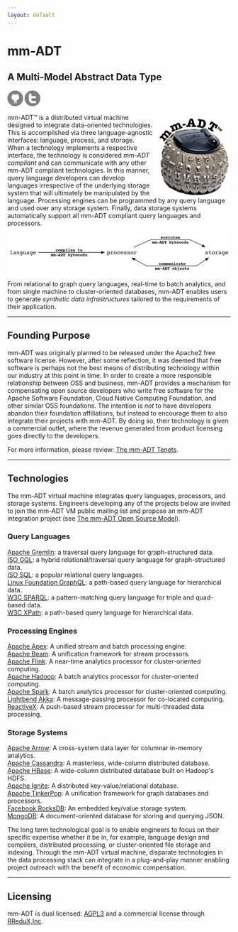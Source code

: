 ```yaml
---
layout: default
---
```


# mm-ADT
## A Multi-Model Abstract Data Type

<a href="https://github.com/mm-adt"><img src="assets/images/github-icon.png" alt="GitHub" width="35" /></a>
<a href="http://twitter.com/_mmadt"><img src="assets/images/twitter-icon.png" alt="Twitter" width="35" /></a>

<img src="assets/images/mm-adt-logo.png" alt="mm-ADT" width="175" style="float:right;"/> mm-ADT&#8482; is a distributed virtual machine designed to integrate data-oriented technologies. This is accomplished via three language-agnostic interfaces: language, process, and storage. When a technology implements a respective interface, the technology is considered _mm-ADT compliant_ and can communicate with any other mm-ADT compliant technologies. In this manner, query language developers can develop languages irrespective of the underlying storage system that will ultimately be manipulated by the language. Processing engines can be programmed by any query language and used over any storage system. Finally, data storage systems automatically support all mm-ADT compliant query languages and processors.

<img src="assets/images/lang-proc-store.png" alt="mm-ADT Components" width="600" />

From relational to graph query languages, real-time to batch analytics, and from single machine to cluster-oriented databases, mm-ADT enables users to generate _synthetic data infrastructures_ tailored to the requirements of their application.

---

## Founding Purpose

mm-ADT was originally planned to be released under the Apache2 free software license. However, after some reflection, it was deemed that free software is perhaps not the best means of distributing technology within our industry at this point in time. In order to create a more responsible relationship between OSS and business, mm-ADT provides a mechanism for compensating open source developers who write free software for the Apache Software Foundation, Cloud Native Computing Foundation, and other similar OSS foundations. The intention is _not_ to have developers abandon their foundation affiliations, but instead to encourage them to also integrate their projects with mm-ADT. By doing so, their technology is given a commercial outlet, where the revenue generated from product licensing goes directly to the developers.

For more information, please review: <a href="tenets.html">The mm-ADT Tenets</a>.

---

## Technologies

The mm-ADT virtual machine integrates query languages, processors, and storage systems. Engineers developing any of the projects below are invited to join the mm-ADT VM public mailing list and propose an mm-ADT integration project (see <a href="model.html">The mm-ADT Open Source Model</a>).

### Query Languages

[Apache Gremlin](http://tinkerpop.apache.org/gremlin.html): a traversal query language for graph-structured data.  
[ISO GQL](http://www.gqlstandards.org/): a hybrid relational/traversal query language for graph-structured data.  
[ISO SQL](https://en.wikipedia.org/wiki/SQL): a popular relational query languages.  
[Linux Foundation GraphQL](http://graphql.org/): a path-based query language for hierarchical data.  
[W3C SPARQL](http://www.w3.org/TR/sparql11-query/): a pattern-matching query language for triple and quad-based data.  
[W3C XPath](https://www.w3.org/TR/xpath/all/): a path-based query language for hierarchical data.

### Processing Engines

[Apache Apex](http://apex.apache.org): A unified stream and batch processing engine.  
[Apache Beam](http://beam.apache.org): A unification framework for stream processors.  
[Apache Flink](http://flink.apache.org): A near-time analytics processor for cluster-oriented computing.  
[Apache Hadoop](http://hadoop.apache.org): A batch analytics processor for cluster-oriented computing.  
[Apache Spark](http://spark.apache.org): A batch analytics processor for cluster-oriented computing.  
[Lightbend Akka](http://akka.io): A message-passing processor for co-located computing.  
[ReactiveX](http://reactivex.io/): A push-based stream processor for multi-threaded data processing.

### Storage Systems

[Apache Arrow](http://arrow.apache.org): A cross-system data layer for columnar in-memory analytics.  
[Apache Cassandra](http://cassandra.apache.org): A masterless, wide-column distributed database.  
[Apache HBase](http://hbase.apache.org): A wide-column distributed database built on Hadoop's HDFS.  
[Apache Ignite](http://ignite.apache.org): A distributed key-value/relational database.  
[Apache TinkerPop](http://tinkerpop.apache.org): A unification framework for graph databases and processors.  
[Facebook RocksDB](https://rocksdb.org/): An embedded key/value storage system.  
[MongoDB](https://www.mongodb.com/): A document-oriented database for storing and querying JSON.

The long term technological goal is to enable engineers to focus on their specific expertise whether it be in, for example, language design and compilers, distributed processing, or cluster-oriented file storage and indexing. Through the mm-ADT virtual machine, disparate technologies in the data processing stack can integrate in a plug-and-play manner enabling project outreach with the benefit of economic compensation.

---

## Licensing

mm-ADT is dual licensed: [AGPL3](https://www.gnu.org/licenses/agpl-3.0.txt) and a commercial license through [RReduX,Inc](http://rredux.com). 
